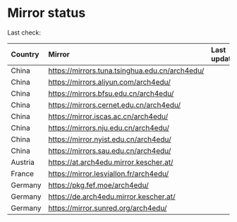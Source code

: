 <script src="./time.js"></script>
# Mirror status
Last check: <script type="text/javascript">localize(1725488374.743132);</script>

|Country|Mirror|Last update|
|:------|:-----|:----------|
|China|https://mirrors.tuna.tsinghua.edu.cn/arch4edu/|<script type="text/javascript">localize(1725432233);</script>|
|China|https://mirrors.aliyun.com/arch4edu/|<script type="text/javascript">localize(1725432233);</script>|
|China|https://mirrors.bfsu.edu.cn/arch4edu/|<script type="text/javascript">localize(1725432233);</script>|
|China|https://mirrors.cernet.edu.cn/arch4edu/|<script type="text/javascript">localize(1725475099);</script>|
|China|https://mirror.iscas.ac.cn/arch4edu/|<script type="text/javascript">localize(1725475099);</script>|
|China|https://mirrors.nju.edu.cn/arch4edu/|<script type="text/javascript">localize(1725432233);</script>|
|China|https://mirror.nyist.edu.cn/arch4edu/|<script type="text/javascript">localize(1725432233);</script>|
|China|https://mirrors.sau.edu.cn/arch4edu/|<script type="text/javascript">localize(1725432233);</script>|
|Austria|https://at.arch4edu.mirror.kescher.at/|<script type="text/javascript">localize(1725432233);</script>|
|France|https://mirror.lesviallon.fr/arch4edu/|<script type="text/javascript">localize(1725432233);</script>|
|Germany|https://pkg.fef.moe/arch4edu/|<script type="text/javascript">localize(1725432233);</script>|
|Germany|https://de.arch4edu.mirror.kescher.at/|<script type="text/javascript">localize(1725432233);</script>|
|Germany|https://mirror.sunred.org/arch4edu/|<script type="text/javascript">localize(1725432233);</script>|

<script src="./tablefilter/tablefilter.js"></script>
<script src="./table.js"></script>